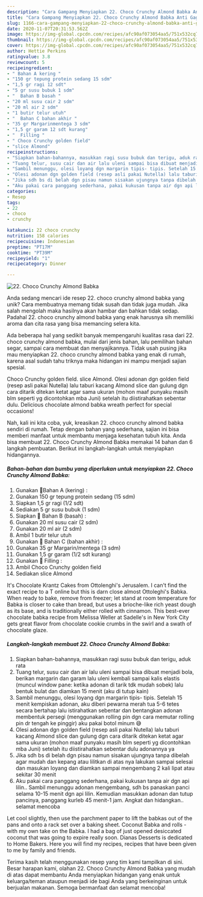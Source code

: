 ```yaml
---
description: "Cara Gampang Menyiapkan 22. Choco Crunchy Almond Babka Anti Gagal"
title: "Cara Gampang Menyiapkan 22. Choco Crunchy Almond Babka Anti Gagal"
slug: 1166-cara-gampang-menyiapkan-22-choco-crunchy-almond-babka-anti-gagal
date: 2020-11-07T20:31:53.562Z
image: https://img-global.cpcdn.com/recipes/afc90af073054aa5/751x532cq70/22-choco-crunchy-almond-babka-foto-resep-utama.jpg
thumbnail: https://img-global.cpcdn.com/recipes/afc90af073054aa5/751x532cq70/22-choco-crunchy-almond-babka-foto-resep-utama.jpg
cover: https://img-global.cpcdn.com/recipes/afc90af073054aa5/751x532cq70/22-choco-crunchy-almond-babka-foto-resep-utama.jpg
author: Hettie Perkins
ratingvalue: 3.8
reviewcount: 5
recipeingredient:
- " Bahan A kering "
- "150 gr tepung protein sedang 15 sdm"
- "1,5 gr ragi 12 sdt"
- "5 gr susu bubuk 1 sdm"
- "  Bahan B basah "
- "20 ml susu cair 2 sdm"
- "20 ml air 2 sdm"
- "1 butir telur utuh"
- "  Bahan C bahan akhir "
- "35 gr Margarinmentega 3 sdm"
- "1,5 gr garam 12 sdt kurang"
- "  Filling "
- " Choco Crunchy golden field"
- "slice Almond"
recipeinstructions:
- "Siapkan bahan-bahannya, masukkan ragi susu bubuk dan terigu, aduk rata"
- "Tuang telur, susu cair dan air lalu uleni sampai bisa dibuat menjadi bola, berikan margarin dan garam lalu uleni kembali sampai kalis elastis (muncul window pane: ketika adonan di tarik tdk mudah sobek) lalu bentuk bulat dan diamkan 15 menit (aku di tutup kain)"
- "Sambil menunggu, olesi loyang dgn margarin tipis- tipis. Setelah 15 menit kempiskan adonan, aku diberi pewarna merah tua 5-6 tetes secara bertahap lalu istirahatkan sebentar dan bentangkan adonan membentuk persegi (menggunakan rolling pin dgn cara memutar rolling pin dr tengah ke pinggir) aku pakai botol minum 😅"
- "Olesi adonan dgn golden field (resep asli pakai Nutella) lalu taburi kacang Almond slice dan gulung dgn cara ditarik ditekan ketat agar sama ukuran (mohon maaf punyaku masih blm seperti yg dicontohkan mba Juni) setelah itu diistirahatkan sebentar dulu adonannya ya"
- "Jika sdh bs di belah dgn pisau namun sisakan ujungnya tanpa dibelah agar mudah dan kepang atau lilitkan di atas nya lakukan sampai selesai dan masukan loyang dan diamkan sampai mengembang 2 kali lipat atau sekitar 30 menit"
- "Aku pakai cara panggang sederhana, pakai kukusan tanpa air dgn api lilin.. Sambil menunggu adonan mengembang, sdh bs panaskan panci selama 10-15 menit dgn api lilin. Kemudian masukkan adonan dan tutup pancinya, panggang kurleb 45 menit-1 jam. Angkat dan hidangkan.. selamat mencoba"
categories:
- Resep
tags:
- 22
- choco
- crunchy

katakunci: 22 choco crunchy 
nutrition: 158 calories
recipecuisine: Indonesian
preptime: "PT17M"
cooktime: "PT39M"
recipeyield: "1"
recipecategory: Dinner

---
```



![22. Choco Crunchy Almond Babka](https://img-global.cpcdn.com/recipes/afc90af073054aa5/751x532cq70/22-choco-crunchy-almond-babka-foto-resep-utama.jpg)

Anda sedang mencari ide resep 22. choco crunchy almond babka yang unik? Cara membuatnya memang tidak susah dan tidak juga mudah. Jika salah mengolah maka hasilnya akan hambar dan bahkan tidak sedap. Padahal 22. choco crunchy almond babka yang enak harusnya sih memiliki aroma dan cita rasa yang bisa memancing selera kita.

Ada beberapa hal yang sedikit banyak mempengaruhi kualitas rasa dari 22. choco crunchy almond babka, mulai dari jenis bahan, lalu pemilihan bahan segar, sampai cara membuat dan menyajikannya. Tidak usah pusing jika mau menyiapkan 22. choco crunchy almond babka yang enak di rumah, karena asal sudah tahu triknya maka hidangan ini mampu menjadi sajian spesial.

Choco Crunchy golden field. slice Almond. Olesi adonan dgn golden field (resep asli pakai Nutella) lalu taburi kacang Almond slice dan gulung dgn cara ditarik ditekan ketat agar sama ukuran (mohon maaf punyaku masih blm seperti yg dicontohkan mba Juni) setelah itu diistirahatkan sebentar dulu. Delicious chocolate almond babka wreath perfect for special occasions!


Nah, kali ini kita coba, yuk, kreasikan 22. choco crunchy almond babka sendiri di rumah. Tetap dengan bahan yang sederhana, sajian ini bisa memberi manfaat untuk membantu menjaga kesehatan tubuh kita. Anda bisa membuat 22. Choco Crunchy Almond Babka memakai 14 bahan dan 6 langkah pembuatan. Berikut ini langkah-langkah untuk menyiapkan hidangannya.

<!--inarticleads1-->

##### Bahan-bahan dan bumbu yang diperlukan untuk menyiapkan 22. Choco Crunchy Almond Babka:

1. Gunakan  🌷Bahan A (kering) :
1. Gunakan 150 gr tepung protein sedang (15 sdm)
1. Siapkan 1,5 gr ragi (1/2 sdt)
1. Sediakan 5 gr susu bubuk (1 sdm)
1. Siapkan  🌷 Bahan B (basah) :
1. Gunakan 20 ml susu cair (2 sdm)
1. Gunakan 20 ml air (2 sdm)
1. Ambil 1 butir telur utuh
1. Gunakan  🌷 Bahan C (bahan akhir) :
1. Gunakan 35 gr Margarin/mentega (3 sdm)
1. Gunakan 1,5 gr garam (1/2 sdt kurang)
1. Gunakan  🌷 Filling :
1. Ambil  Choco Crunchy golden field
1. Sediakan slice Almond


It&#39;s Chocolate Krantz Cakes from Ottolenghi&#39;s Jerusalem. I can&#39;t find the exact recipe to a T online but this is darn close almost Ottoleghi&#39;s Babka. When ready to bake, remove from freezer; let stand at room temperature for Babka is closer to cake than bread, but uses a brioche-like rich yeast dough as its base, and is traditionally either rolled with cinnamon. This best-ever chocolate babka recipe from Melissa Weller at Sadelle&#39;s in New York City gets great flavor from chocolate cookie crumbs in the swirl and a swath of chocolate glaze. 

<!--inarticleads2-->

##### Langkah-langkah membuat 22. Choco Crunchy Almond Babka:

1. Siapkan bahan-bahannya, masukkan ragi susu bubuk dan terigu, aduk rata
1. Tuang telur, susu cair dan air lalu uleni sampai bisa dibuat menjadi bola, berikan margarin dan garam lalu uleni kembali sampai kalis elastis (muncul window pane: ketika adonan di tarik tdk mudah sobek) lalu bentuk bulat dan diamkan 15 menit (aku di tutup kain)
1. Sambil menunggu, olesi loyang dgn margarin tipis- tipis. Setelah 15 menit kempiskan adonan, aku diberi pewarna merah tua 5-6 tetes secara bertahap lalu istirahatkan sebentar dan bentangkan adonan membentuk persegi (menggunakan rolling pin dgn cara memutar rolling pin dr tengah ke pinggir) aku pakai botol minum 😅
1. Olesi adonan dgn golden field (resep asli pakai Nutella) lalu taburi kacang Almond slice dan gulung dgn cara ditarik ditekan ketat agar sama ukuran (mohon maaf punyaku masih blm seperti yg dicontohkan mba Juni) setelah itu diistirahatkan sebentar dulu adonannya ya
1. Jika sdh bs di belah dgn pisau namun sisakan ujungnya tanpa dibelah agar mudah dan kepang atau lilitkan di atas nya lakukan sampai selesai dan masukan loyang dan diamkan sampai mengembang 2 kali lipat atau sekitar 30 menit
1. Aku pakai cara panggang sederhana, pakai kukusan tanpa air dgn api lilin.. Sambil menunggu adonan mengembang, sdh bs panaskan panci selama 10-15 menit dgn api lilin. Kemudian masukkan adonan dan tutup pancinya, panggang kurleb 45 menit-1 jam. Angkat dan hidangkan.. selamat mencoba


Let cool slightly, then use the parchment paper to lift the babkas out of the pans and onto a rack set over a baking sheet. Coconut Babka and rolls - with my own take on the Babka. I had a bag of just opened desiccated coconut that was going to expire really soon. Dianas Desserts is dedicated to Home Bakers. Here you will find my recipes, recipes that have been given to me by family and friends. 

Terima kasih telah menggunakan resep yang tim kami tampilkan di sini. Besar harapan kami, olahan 22. Choco Crunchy Almond Babka yang mudah di atas dapat membantu Anda menyiapkan hidangan yang enak untuk keluarga/teman ataupun menjadi ide bagi Anda yang berkeinginan untuk berjualan makanan. Semoga bermanfaat dan selamat mencoba!
